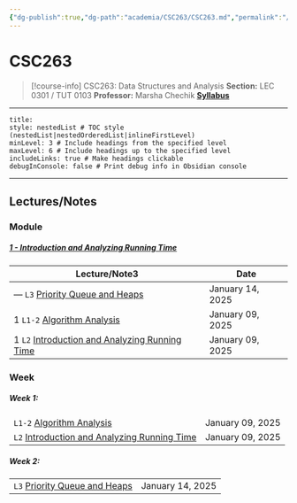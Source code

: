 ```yaml
---
{"dg-publish":true,"dg-path":"academia/CSC263/CSC263.md","permalink":"/academia/csc-263/csc-263/","tags":["course-page","cs","university"],"created":"2024-06-22T19:06:24.000-04:00","updated":"2025-01-09T19:06:03.748-05:00"}
---
```



# CSC263

> [!course-info] CSC263: Data Structures and Analysis
> **Section:** LEC 0301 / TUT 0103
> **Professor:** Marsha Chechik
> **[Syllabus](https://q.utoronto.ca/courses/379913/assignments/syllabus)**

---

```table-of-contents
title:
style: nestedList # TOC style (nestedList|nestedOrderedList|inlineFirstLevel)
minLevel: 3 # Include headings from the specified level
maxLevel: 6 # Include headings up to the specified level
includeLinks: true # Make headings clickable
debugInConsole: false # Print debug info in Obsidian console
```

---

## Lectures/Notes

### Module

<h5><span><a data-tooltip-position="top" aria-label="100 Academia/CSC263/1 - Introduction/1 - Introduction and Analyzing Running Time.md" data-href="100 Academia/CSC263/1 - Introduction/1 - Introduction and Analyzing Running Time.md" href="100 Academia/CSC263/1 - Introduction/1 - Introduction and Analyzing Running Time.md" class="original-internal-link" target="_blank" rel="noopener nofollow" style="display: none;">1 - Introduction and Analyzing Running Time</a><a data-tooltip-position="top" aria-label="100 Academia/CSC263/1 - Introduction/1 - Introduction and Analyzing Running Time.md" data-href="100 Academia/CSC263/1 - Introduction/1 - Introduction and Analyzing Running Time.md" href="100 Academia/CSC263/1 - Introduction/1 - Introduction and Analyzing Running Time.md" class="internal-link mathLink-internal-link" target="_blank" rel="noopener nofollow">1 - Introduction and Analyzing Running Time</a></span></h5><div><table class="dataview table-view-table"><thead class="table-view-thead"><tr class="table-view-tr-header"><th class="table-view-th"><span>Lecture/Note</span><span class="dataview small-text">3</span></th><th class="table-view-th"><span>Date</span></th></tr></thead><tbody class="table-view-tbody"><tr><td><span>—		<code class="code-styler-inline">L3</code> <a data-tooltip-position="top" aria-label="100 Academia/CSC263/1 - Introduction/Priority Queue and Heaps.md" data-href="100 Academia/CSC263/1 - Introduction/Priority Queue and Heaps.md" href="100 Academia/CSC263/1 - Introduction/Priority Queue and Heaps.md" class="original-internal-link" target="_blank" rel="noopener nofollow" style="display: none;">Priority Queue and Heaps</a><a data-tooltip-position="top" aria-label="100 Academia/CSC263/1 - Introduction/Priority Queue and Heaps.md" data-href="100 Academia/CSC263/1 - Introduction/Priority Queue and Heaps.md" href="100 Academia/CSC263/1 - Introduction/Priority Queue and Heaps.md" class="internal-link mathLink-internal-link" target="_blank" rel="noopener nofollow">Priority Queue and Heaps</a></span></td><td>January 14, 2025</td></tr><tr><td><span>1		<code class="code-styler-inline">L1-2</code> <a data-tooltip-position="top" aria-label="100 Academia/CSC263/1 - Introduction/Algorithm Analysis.md" data-href="100 Academia/CSC263/1 - Introduction/Algorithm Analysis.md" href="100 Academia/CSC263/1 - Introduction/Algorithm Analysis.md" class="original-internal-link" target="_blank" rel="noopener nofollow" style="display: none;">Algorithm Analysis</a><a data-tooltip-position="top" aria-label="100 Academia/CSC263/1 - Introduction/Algorithm Analysis.md" data-href="100 Academia/CSC263/1 - Introduction/Algorithm Analysis.md" href="100 Academia/CSC263/1 - Introduction/Algorithm Analysis.md" class="internal-link mathLink-internal-link" target="_blank" rel="noopener nofollow">Algorithm Analysis</a></span></td><td>January 09, 2025</td></tr><tr><td><span>1		<code class="code-styler-inline">L2</code> <a data-tooltip-position="top" aria-label="100 Academia/CSC263/1 - Introduction/Introduction and Analyzing Running Time.md" data-href="100 Academia/CSC263/1 - Introduction/Introduction and Analyzing Running Time.md" href="100 Academia/CSC263/1 - Introduction/Introduction and Analyzing Running Time.md" class="original-internal-link" target="_blank" rel="noopener nofollow" style="display: none;">Introduction and Analyzing Running Time</a><a data-tooltip-position="top" aria-label="100 Academia/CSC263/1 - Introduction/Introduction and Analyzing Running Time.md" data-href="100 Academia/CSC263/1 - Introduction/Introduction and Analyzing Running Time.md" href="100 Academia/CSC263/1 - Introduction/Introduction and Analyzing Running Time.md" class="internal-link mathLink-internal-link" target="_blank" rel="noopener nofollow">Introduction and Analyzing Running Time</a></span></td><td>January 09, 2025</td></tr></tbody></table></div>

### Week

<h5><span>Week 1:</span></h5><div><table class="dataview table-view-table"><thead class="table-view-thead"><tr class="table-view-tr-header"></tr></thead><tbody class="table-view-tbody"><tr><td><span><code class="code-styler-inline">L1-2</code> <a data-tooltip-position="top" aria-label="100 Academia/CSC263/1 - Introduction/Algorithm Analysis.md" data-href="100 Academia/CSC263/1 - Introduction/Algorithm Analysis.md" href="100 Academia/CSC263/1 - Introduction/Algorithm Analysis.md" class="original-internal-link" target="_blank" rel="noopener nofollow" style="display: none;">Algorithm Analysis</a><a data-tooltip-position="top" aria-label="100 Academia/CSC263/1 - Introduction/Algorithm Analysis.md" data-href="100 Academia/CSC263/1 - Introduction/Algorithm Analysis.md" href="100 Academia/CSC263/1 - Introduction/Algorithm Analysis.md" class="internal-link mathLink-internal-link" target="_blank" rel="noopener nofollow">Algorithm Analysis</a></span></td><td>January 09, 2025</td></tr><tr><td><span><code class="code-styler-inline">L2</code> <a data-tooltip-position="top" aria-label="100 Academia/CSC263/1 - Introduction/Introduction and Analyzing Running Time.md" data-href="100 Academia/CSC263/1 - Introduction/Introduction and Analyzing Running Time.md" href="100 Academia/CSC263/1 - Introduction/Introduction and Analyzing Running Time.md" class="original-internal-link" target="_blank" rel="noopener nofollow" style="display: none;">Introduction and Analyzing Running Time</a><a data-tooltip-position="top" aria-label="100 Academia/CSC263/1 - Introduction/Introduction and Analyzing Running Time.md" data-href="100 Academia/CSC263/1 - Introduction/Introduction and Analyzing Running Time.md" href="100 Academia/CSC263/1 - Introduction/Introduction and Analyzing Running Time.md" class="internal-link mathLink-internal-link" target="_blank" rel="noopener nofollow">Introduction and Analyzing Running Time</a></span></td><td>January 09, 2025</td></tr></tbody></table></div><h5><span>Week 2:</span></h5><div><table class="dataview table-view-table"><thead class="table-view-thead"><tr class="table-view-tr-header"></tr></thead><tbody class="table-view-tbody"><tr><td><span><code class="code-styler-inline">L3</code> <a data-tooltip-position="top" aria-label="100 Academia/CSC263/1 - Introduction/Priority Queue and Heaps.md" data-href="100 Academia/CSC263/1 - Introduction/Priority Queue and Heaps.md" href="100 Academia/CSC263/1 - Introduction/Priority Queue and Heaps.md" class="original-internal-link" target="_blank" rel="noopener nofollow" style="display: none;">Priority Queue and Heaps</a><a data-tooltip-position="top" aria-label="100 Academia/CSC263/1 - Introduction/Priority Queue and Heaps.md" data-href="100 Academia/CSC263/1 - Introduction/Priority Queue and Heaps.md" href="100 Academia/CSC263/1 - Introduction/Priority Queue and Heaps.md" class="internal-link mathLink-internal-link" target="_blank" rel="noopener nofollow">Priority Queue and Heaps</a></span></td><td>January 14, 2025</td></tr></tbody></table></div>
